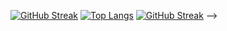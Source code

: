 [![GitHub Streak](https://streak-stats.demolab.com?user=jaddanickhole&theme=carbonfox)](https://git.io/streak-stats)
[![Top Langs](https://github-readme-stats.vercel.app/api/top-langs/?username=jaddanickhole&theme=carbonfox)](https://github.com/anuraghazra/github-readme-stats)
[![GitHub Streak](https://streak-stats.demolab.com?user=jaddanickhole&theme=carbonfox)](https://git.io/streak-stats) -->

